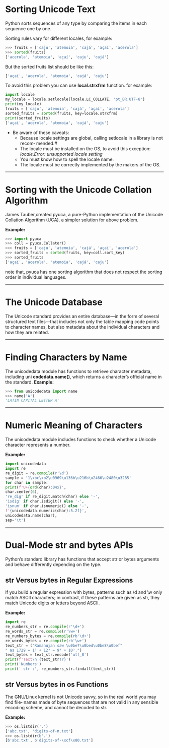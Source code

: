 # Sorting Unicode Text
Python sorts sequences of any type by comparing the items in each sequence one by
one.

Sorting rules vary for different locales, for example:

```python 
>>> fruits = ['caju', 'atemoia', 'cajá', 'açaí', 'acerola']
>>> sorted(fruits)
['acerola', 'atemoia', 'açaí', 'caju', 'cajá']
```
But the sorted fruits list should be like this:
```python
['açaí', 'acerola', 'atemoia', 'cajá', 'caju']
```
To avoid this problem you can use **local.strxfrm** function. for example:

```python
import locale
my_locale = locale.setlocale(locale.LC_COLLATE, 'pt_BR.UTF-8')
print(my_locale)
fruits = ['caju', 'atemoia', 'cajá', 'açaí', 'acerola']
sorted_fruits = sorted(fruits, key=locale.strxfrm)
print(sorted_fruits)
['açaí', 'acerola', 'atemoia', 'cajá', 'caju']
```

* Be aware of these caveats:
  * Because locale settings are global, calling setlocale in a library is not recom‐
    mended.#
  * The locale must be installed on the OS, to avoid this exception: _locale.Error: unsupported locale setting_
  * You must know how to spell the locale name.
  * The locale must be correctly implemented by the makers of the OS.
_____
# Sorting with the Unicode Collation Algorithm
James Tauber,created pyuca,
a pure-Python implementation of the Unicode Collation Algorithm (UCA). a simpler solution for above problem.

**Example:**
```python
>>> import pyuca
>>> coll = pyuca.Collator()
>>> fruits = ['caju', 'atemoia', 'cajá', 'açaí', 'acerola']
>>> sorted_fruits = sorted(fruits, key=coll.sort_key)
>>> sorted_fruits
['açaí', 'acerola', 'atemoia', 'cajá', 'caju']
```
note that, pyuca has one sorting algorithm that does not respect the sorting
order in individual languages.
_____
# The Unicode Database
The Unicode standard provides an entire database—in the form of several structured
text files—that includes not only the table mapping code points to character names,
but also metadata about the individual characters and how they are related.
_____
# Finding Characters by Name
The unicodedata module has functions to retrieve character metadata, including uni
**codedata.name()**, which returns a character’s official name in the standard.
**Example:**

```python
>>> from unicodedata import name
>>> name('A')
'LATIN CAPITAL LETTER A'
```
_____
# Numeric Meaning of Characters
The unicodedata module includes functions to check whether a Unicode character
represents a number. 

**Example:**
```python
import unicodedata
import re
re_digit = re.compile(r'\d')
sample = '1\xbc\xb2\u0969\u136b\u216b\u2466\u2480\u3285'
for char in sample:
print(f'U+{ord(char):04x}',
char.center(6),
're_dig' if re_digit.match(char) else '-',
'isdig' if char.isdigit() else '-',
'isnum' if char.isnumeric() else '-',
f'{unicodedata.numeric(char):5.2f}',
unicodedata.name(char),
sep='\t')
```
_____
# Dual-Mode str and bytes APIs
Python’s standard library has functions that accept str or bytes arguments and
behave differently depending on the type.

## str Versus bytes in Regular Expressions
If you build a regular expression with bytes, patterns such as \d and \w only match
ASCII characters; in contrast, if these patterns are given as str, they match Unicode
digits or letters beyond ASCII. 

**Example:**
```python
import re
re_numbers_str = re.compile(r'\d+')
re_words_str = re.compile(r'\w+')
re_numbers_bytes = re.compile(rb'\d+')
re_words_bytes = re.compile(rb'\w+')
text_str = ("Ramanujan saw \u0be7\u0bed\u0be8\u0bef"
" as 1729 = 1³ + 12³ = 9³ + 10³.")
text_bytes = text_str.encode('utf_8')
print(f'Text\n {text_str!r}')
print('Numbers')
print(' str :', re_numbers_str.findall(text_str))
```

## str Versus bytes in os Functions
The GNU/Linux kernel is not Unicode savvy, so in the real world you may find file‐
names made of byte sequences that are not valid in any sensible encoding scheme,
and cannot be decoded to str.

**Example:**
```python
>>> os.listdir('.')
['abc.txt', 'digits-of-π.txt']
>>> os.listdir(b'.')
[b'abc.txt', b'digits-of-\xcf\x80.txt']
```
